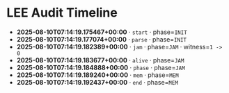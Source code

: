 # LEE Audit Timeline

- **2025-08-10T07:14:19.175467+00:00** · `start` · phase=`INIT`
- **2025-08-10T07:14:19.177074+00:00** · `parse` · phase=`INIT`
- **2025-08-10T07:14:19.182389+00:00** · `jam` · phase=`JAM` · witness=`1 -> 0`
- **2025-08-10T07:14:19.183677+00:00** · `alive` · phase=`JAM`
- **2025-08-10T07:14:19.184888+00:00** · `phase` · phase=`JAM`
- **2025-08-10T07:14:19.189240+00:00** · `mem` · phase=`MEM`
- **2025-08-10T07:14:19.192437+00:00** · `end` · phase=`MEM`